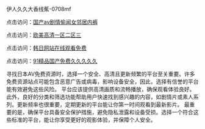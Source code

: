 伊人久久大香线蕉-0708mf
				
点击访问：<a href="https://heiliaoe8ajia.pages.dev">国产av剧情偷闻女邻居内裤</a>				
				
点击访问：<a href="https://heiliaoxqkkct.pages.dev">欧美高清一区二区三</a>				
				
点击访问：<a href="https://heiliaoxwd5i8.pages.dev">韩日网站在线观看免费</a>				
				
点击访问：<a href="https://heiliaowzu4ur.pages.dev">91精品国产免费久久久久久</a>				
	
寻找日本AV免费资源时，选择一个安全、高清且更新频繁的平台至关重要。许多免费资源站点可能包含恶意广告或病毒，影响设备安全，因此，选择有信誉的平台能有效避免这些风险。
平台应该提供高清画质和流畅播放，确保观看体验良好。此外，良好的分类和筛选功能帮助用户快速找到感兴趣的内容，如剧情片或素人系列。更新频率也很重要，定期更新的平台能让你第一时间观看到最新影片。
最重要的是，确保平台具备安全保护措施，避免隐私泄露和设备受损。选择一个符合这些标准的平台，能让你享受更好的观影体验，并保障个人安全。


<span style="display:none;">[Canonical link](https://github.com/po20250708/po13 ）</span>


